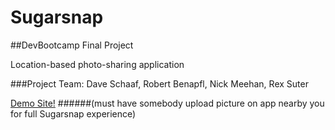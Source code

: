 Sugarsnap
=========


##DevBootcamp Final Project

Location-based photo-sharing application

###Project Team: Dave Schaaf, Robert Benapfl, Nick Meehan, Rex Suter




[Demo Site!](http://sugarsnap.herokuapp.com/demo)
######(must have somebody upload picture on app nearby you for full Sugarsnap experience)

